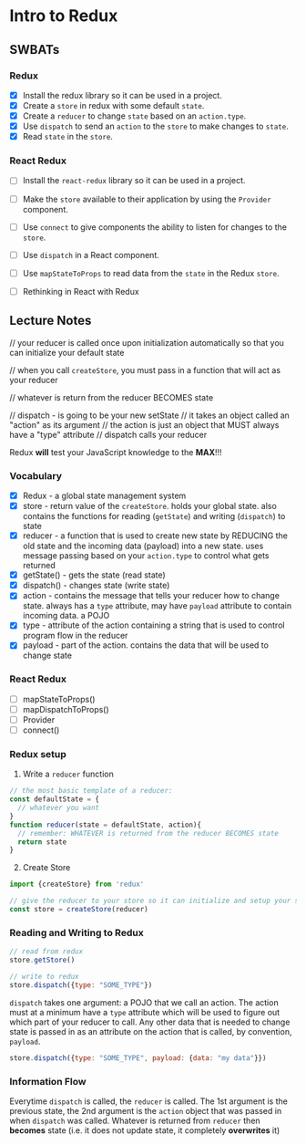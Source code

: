 Intro to Redux
==============

## SWBATs

### Redux
- [x] Install the redux library so it can be used in a project.
- [x] Create a `store` in redux with some default `state`.
- [x] Create a `reducer` to change `state` based on an `action.type`.
- [x] Use `dispatch` to send an `action` to the `store` to make changes to `state`.
- [x] Read `state` in the `store`.

### React Redux
- [ ] Install the `react-redux` library so it can be used in a project.
- [ ] Make the `store` available to their application by using the `Provider` component.
- [ ] Use `connect` to give components the ability to listen for changes to the `store`.
- [ ] Use `dispatch` in a React component.
- [ ] Use `mapStateToProps` to read data from the `state` in the Redux `store`.
- [ ] Rethinking in React with Redux


## Lecture Notes

// your reducer is called once upon initialization automatically so that you can initialize your default state

// when you call `createStore`, you must pass in a function that will act as your reducer

  // whatever is return from the reducer BECOMES state


// dispatch - is going to be your new setState
// it takes an object called an "action" as its argument
// the action is just an object that MUST always have a "type" attribute
// dispatch calls your reducer

Redux **will** test your JavaScript knowledge to the **MAX**!!!


### Vocabulary
- [x] Redux - a global state management system
- [x] store - return value of the `createStore`. holds your global state. also contains the functions for reading (`getState`) and writing (`dispatch`) to state
- [x] reducer - a function that is used to create new state by REDUCING the old state and the incoming data (payload) into a new state. uses message passing based on your `action.type` to control what gets returned
- [x] getState() - gets the state (read state)
- [x] dispatch() - changes state (write state)
- [x] action - contains the message that tells your reducer how to change state. always has a `type` attribute, may have `payload` attribute to contain incoming data. a POJO
- [x] type - attribute of the action containing a string that is used to control program flow in the reducer
- [x] payload - part of the action. contains the data that will be used to change state

### React Redux
- [ ] mapStateToProps()
- [ ] mapDispatchToProps()
- [ ] Provider
- [ ] connect()

### Redux setup

1. Write a `reducer` function
```js
// the most basic template of a reducer:
const defaultState = {
  // whatever you want
}
function reducer(state = defaultState, action){
  // remember: WHATEVER is returned from the reducer BECOMES state
  return state
}
```

2. Create Store
```js
import {createStore} from 'redux'

// give the reducer to your store so it can initialize and setup your state
const store = createStore(reducer)
```

### Reading and Writing to Redux
```js
// read from redux
store.getStore()

// write to redux
store.dispatch({type: "SOME_TYPE"})
```

`dispatch` takes one argument: a POJO that we call an action. The action must at a minimum have a `type` attribute which will be used to figure out which part of your reducer to call. Any other data that is needed to change state is passed in as an attribute on the action that is called, by convention, `payload`.

```js
store.dispatch({type: "SOME_TYPE", payload: {data: "my data"}})
```


### Information Flow

Everytime `dispatch` is called, the `reducer` is called. The 1st argument is the previous state, the 2nd argument is the `action` object that was passed in when `dispatch` was called. Whatever is returned from `reducer` then **becomes** state (i.e. it does not update state, it completely **overwrites** it)
